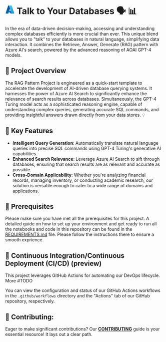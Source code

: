 # <img src="./utils/images/azure_logo.png" alt="Azure Logo" style="width:30px;height:30px;"/> Talk to Your Databases 🗣️ 📊

In the era of data-driven decision-making, accessing and understanding complex databases efficiently is more crucial than ever. This unique blend allows you to "talk" to your databases in natural language, simplifying data interaction. It combines the Retrieve, Answer, Generate (RAG) pattern with Azure AI's search, powered by the advanced reasoning of AOAI GPT-4 models.

## 🎯 Project Overview
The RAG Pattern Project is engineered as a quick-start template to accelerate the development of AI-driven database querying systems. It harnesses the power of Azure AI Search to significantly enhance the relevance of search results across databases. Simultaneously, the GPT-4 Turing model acts as a sophisticated reasoning engine, capable of understanding complex queries, generating accurate SQL commands, and providing insightful answers drawn directly from your data stores. 💡

## 🔑 Key Features
- **Intelligent Query Generation**: Automatically translate natural language queries into precise SQL commands using GPT-4 Turing's generative AI capabilities.
- **Enhanced Search Relevance**: Leverage Azure AI Search to sift through databases, ensuring that search results are as relevant and accurate as possible.
- **Cross-Domain Applicability**: Whether you're analyzing financial records, managing inventory, or conducting academic research, our solution is versatile enough to cater to a wide range of domains and applications.

## 🔧 Prerequisites

Please make sure you have met all the prerequisites for this project. A detailed guide on how to set up your environment and get ready to run all the notebooks and code in this repository can be found in the [REQUIREMENTS.md](REQUIREMENTS.md) file. Please follow the instructions there to ensure a smooth exprience.


## 🔄 Continuous Integration/Continuous Deployment (CI/CD) (preview)

This project leverages GitHub Actions for automating our DevOps lifecycle. More #TODO

You can view the configuration and status of our GitHub Actions workflows in the `.github/workflows` directory and the "Actions" tab of our GitHub repository, respectively.

## 💼 Contributing:

Eager to make significant contributions? Our **[CONTRIBUTING](./CONTRIBUTING.md)** guide is your essential resource! It lays out a clear path.
